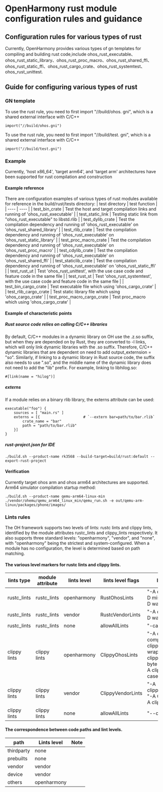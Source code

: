 # OpenHarmony rust module configuration rules and guidance
## Configuration rules for various types of rust
Currently, OpenHarmony provides various types of gn templates for compiling and building rust code,include ohos_rust_executable、ohos_rust_static_library、ohos_rust_proc_macro、ohos_rust_shared_ffi、ohos_rust_static_ffi、ohos_rust_cargo_crate、ohos_rust_systemtest、ohos_rust_unittest.
## Guide for configuring various types of rust
### GN template
To use the rust rule, you need to first import "//build/ohos. gni", which is a shared external interface with C/C++
```
import("//build/ohos.gni")
```
To use the rust rule, you need to first import "//build/test. gni", which is a shared external interface with C/C++
```
import("//build/test.gni")
```
### Example
Currently, 'host x86_64', 'target arm64', and 'target arm' architectures have been supported for rust compilation and construction
#### Example reference
There are configuration examples of various types of rust modules available for reference in the build/rust/tests directory:
| test directory | test function |
| ---- | ---- |
| test_bin_crate | Test the host and target compilation links and running of 'ohos_rust_executable' |
| test_static_link | Testing static link from "ohos_rust_executable" to libstd.rlib |
| test_dylib_crate | Test the compilation dependency and running of 'ohos_rust_executable' on 'ohos_rust_shared_library' |
| test_rlib_crate | Test the compilation dependency and running of 'ohos_rust_executable' on 'ohos_rust_static_library' |
| test_proc_macro_crate | Test the compilation dependency and running of 'ohos_rust_executable' on 'ohos_rust_proc_macro' |
| test_cdylib_crate | Test the compilation dependency and running of 'ohos_rust_executable' on 'ohos_rust_shared_ffi' |
| test_staticlib_crate | Test the compilation dependency and running of 'ohos_rust_executable' on 'ohos_rust_static_ffi' |
| test_rust_ut | Test 'ohos_rust_unittest', with the use case code and feature code in the same file |
| test_rust_st | Test 'ohos_rust_systemtest', with the use case code and feature code in the same file |
| test_bin_cargo_crate | Test executable file which using 'ohos_cargo_crate' |
| test_rlib_cargo_crate | Test static library file which using 'ohos_cargo_crate' |
| test_proc_macro_cargo_crate | Test proc_macro which using 'ohos_cargo_crate' |
#### Example of characteristic points
##### Rust source code relies on calling C/C++ libraries
By default, C/C++ modules in a dynamic library on OH use the .z.so suffix, but when they are depended on by Rust, they are converted to -l links, which will only link dynamic libraries with the .so suffix. Therefore, C/C++ dynamic libraries that are dependent on need to add output_externsion = "so". Similarly, if linking to a dynamic library in Rust source code, the suffix also needs to use ".so", and the middle name of the dynamic library does not need to add the "lib" prefix. For example, linking to libhilog.so:
```
#[link(name = "hilog")]
```
##### externs
If a module relies on a binary rlib library, the externs attribute can be used:
```
executable("foo") {
    sources = [ "main.rs" ]
    externs = [{                    # `--extern bar=path/to/bar.rlib`
        crate_name = "bar"
        path = "path/to/bar.rlib"
    }]
}
```
##### rust-project.json for IDE
```
./build.sh --product-name rk3568 --build-target=build/rust:default --export-rust-project
```
#### Verification
Currently target ohos arm and ohos arm64 architectures are supported. Arm64 simulator compilation startup method:
```
./build.sh --product-name qemu-arm64-linux-min
./vendor/ohemu/qemu_arm64_linux_min/qemu_run.sh -e out/qemu-arm-linux/packages/phone/images/
```
### Lints rules
The OH framework supports two levels of lints: rustc lints and clippy lints, identified by the module attributes rustc_lints and clippy_lints respectively. It also supports three standard levels: "openharmony", "vendor", and "none", with "openharmony" being the strictest and system-configured. When a module has no configuration, the level is determined based on path matching.
#### The various level markers for rustc lints and clippy lints.
| **lints type** | **module attribute** | **lints level** | **lints level flags** | **lints content** |
| ---- | ---- | ---- | ---- | ---- |
| rustc_lints | rustc_lints | openharmony | RustOhosLints | "-A deprecated", "-D missing-docs", "-D warnigngs" |
| rustc_lints  |  rustc_lints | vendor | RustcVendorLints | "-A deprecated", "-D warnigs" |
| rustc_lints  | rustc_lints  | none | allowAllLints | "-cap-lints allow" |
| clippy lints | clippy lints | openharmony | ClippyOhosLints | "-A clippy::type-complexity", "-A clippy::unnecessary-wraps", "-A clippy::unusual-byte-groupings", "-A clippy::upper-case-acronyms" |
| clippy lints | clippy lints | vendor | ClippyVendorLints | "-A clippy::complexity", "-A Clippy::perf", "-A clippy::style" |
| clippy lints | clippy lints | none | allowAllLints | "--cap-lints allow" |

#### The correspondence between code paths and lint levels.
| path | Lints level | Note |
| ---- | ---- | ---- |
| thirdparty | none |  |
| prebuilts | none |  |
| vendor | vendor |  |
| device | vendor |  |
| others | openharmony |

